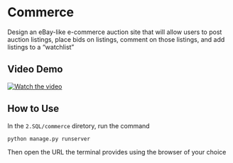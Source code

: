 # Commerce

Design an eBay-like e-commerce auction site that will allow users to post auction listings, place bids on listings, comment on those listings, and add listings to a “watchlist”

## Video Demo

[![Watch the video](https://img.youtube.com/vi/BiOnZ1Zgw74/hqdefault.jpg)](https://youtu.be/BiOnZ1Zgw74)

## How to Use

In the `2.SQL/commerce` diretory, run the command

`python manage.py runserver`

Then open the URL the terminal provides using the browser of your choice